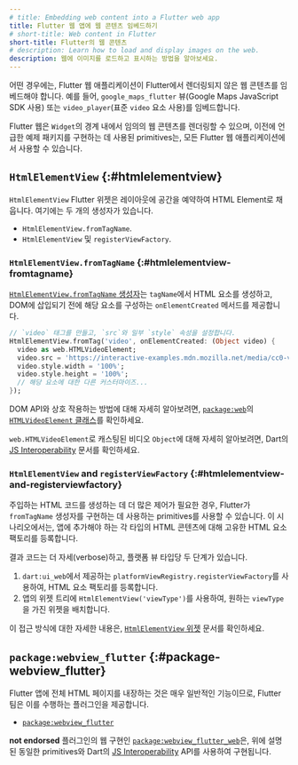 ```yaml
---
# title: Embedding web content into a Flutter web app
title: Flutter 웹 앱에 웹 콘텐츠 임베드하기
# short-title: Web content in Flutter
short-title: Flutter의 웹 콘텐츠
# description: Learn how to load and display images on the web.
description: 웹에 이미지를 로드하고 표시하는 방법을 알아보세요.
---
```


어떤 경우에는, Flutter 웹 애플리케이션이 Flutter에서 렌더링되지 않은 웹 콘텐츠를 임베드해야 합니다. 
예를 들어, `google_maps_flutter` 뷰(Google Maps JavaScript SDK 사용) 또는 
`video_player`(표준 `video` 요소 사용)를 임베드합니다.

Flutter 웹은 `Widget`의 경계 내에서 임의의 웹 콘텐츠를 렌더링할 수 있으며, 
이전에 언급한 예제 패키지를 구현하는 데 사용된 primitives는, 
모든 Flutter 웹 애플리케이션에서 사용할 수 있습니다.

## `HtmlElementView` {:#htmlelementview}

`HtmlElementView` Flutter 위젯은 레이아웃에 공간을 예약하여 HTML Element로 채웁니다. 
여기에는 두 개의 생성자가 있습니다.

* `HtmlElementView.fromTagName`.
* `HtmlElementView` 및 `registerViewFactory`.

### `HtmlElementView.fromTagName` {:#htmlelementview-fromtagname}

[`HtmlElementView.fromTagName` 생성자][`HtmlElementView.fromTagName` constructor]는 `tagName`에서 HTML 요소를 생성하고, 
DOM에 삽입되기 전에 해당 요소를 구성하는 `onElementCreated` 메서드를 제공합니다.

```dart
// `video` 태그를 만들고, `src`와 일부 `style` 속성을 설정합니다.
HtmlElementView.fromTag('video', onElementCreated: (Object video) {
  video as web.HTMLVideoElement;
  video.src = 'https://interactive-examples.mdn.mozilla.net/media/cc0-videos/flower.mp4';
  video.style.width = '100%';
  video.style.height = '100%';
  // 해당 요소에 대한 다른 커스터마이즈...
});
```

DOM API와 상호 작용하는 방법에 대해 자세히 알아보려면, 
[`package:web`][]의 [`HTMLVideoElement` 클래스][`HTMLVideoElement` class]를 확인하세요.

`web.HTMLVideoElement`로 캐스팅된 비디오 `Object`에 대해 자세히 알아보려면, 
Dart의 [JS Interoperability][JS Interoperability] 문서를 확인하세요.

[`HtmlElementView.fromTagName` constructor]: {{site.api}}/flutter/widgets/HtmlElementView/HtmlElementView.fromTagName.html
[`HTMLVideoElement` class]: {{site.pub}}/documentation/web/latest/web/HTMLVideoElement-extension-type.html
[`package:web`]: {{site.pub-pkg}}/web

### `HtmlElementView` and `registerViewFactory` {:#htmlelementview-and-registerviewfactory}

주입하는 HTML 코드를 생성하는 데 더 많은 제어가 필요한 경우, 
Flutter가 `fromTagName` 생성자를 구현하는 데 사용하는 primitives를 사용할 수 있습니다. 
이 시나리오에서는, 앱에 추가해야 하는 각 타입의 HTML 콘텐츠에 대해 고유한 HTML 요소 팩토리를 등록합니다.

결과 코드는 더 자세(verbose)하고, 플랫폼 뷰 타입당 두 단계가 있습니다.

1. `dart:ui_web`에서 제공하는 `platformViewRegistry.registerViewFactory`를 사용하여, 
   HTML 요소 팩토리를 등록합니다.
2. 앱의 위젯 트리에 `HtmlElementView('viewType')`를 사용하여, 
   원하는 `viewType`을 가진 위젯을 배치합니다.

이 접근 방식에 대한 자세한 내용은, [`HtmlElementView` 위젯][`HtmlElementView` widget] 문서를 확인하세요.

[`HtmlElementView` widget]: {{site.api}}/flutter/widgets/HtmlElementView-class.html

## `package:webview_flutter` {:#package-webview_flutter}

Flutter 앱에 전체 HTML 페이지를 내장하는 것은 매우 일반적인 기능이므로, 
Flutter 팀은 이를 수행하는 플러그인을 제공합니다.

* [`package:webview_flutter`][]

**not endorsed** 플러그인의 웹 구현인 [`package:webview_flutter_web`][]은, 
위에 설명된 동일한 primitives와 Dart의 [JS Interoperability][] API를 사용하여 구현됩니다.

[JS Interoperability]: {{site.dart-site}}/interop/js-interop
[`package:webview_flutter`]: {{site.pub}}/packages/webview_flutter
[`package:webview_flutter_web`]: {{site.pub}}/packages/webview_flutter_web
